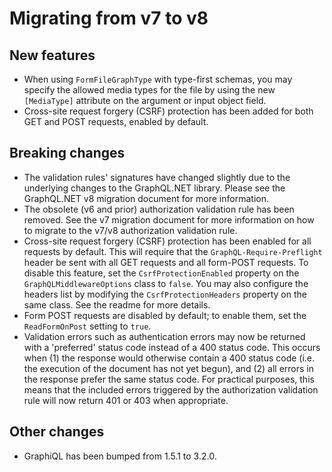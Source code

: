 # Migrating from v7 to v8

## New features

- When using `FormFileGraphType` with type-first schemas, you may specify the allowed media
  types for the file by using the new `[MediaType]` attribute on the argument or input object field.
- Cross-site request forgery (CSRF) protection has been added for both GET and POST requests,
  enabled by default.

## Breaking changes

- The validation rules' signatures have changed slightly due to the underlying changes to the
  GraphQL.NET library.  Please see the GraphQL.NET v8 migration document for more information.
- The obsolete (v6 and prior) authorization validation rule has been removed.  See the v7 migration
  document for more information on how to migrate to the v7/v8 authorization validation rule.
- Cross-site request forgery (CSRF) protection has been enabled for all requests by default.
  This will require that the `GraphQL-Require-Preflight` header be sent with all GET requests and
  all form-POST requests.  To disable this feature, set the `CsrfProtectionEnabled` property on the
  `GraphQLMiddlewareOptions` class to `false`.  You may also configure the headers list by modifying
  the `CsrfProtectionHeaders` property on the same class.  See the readme for more details.
- Form POST requests are disabled by default; to enable them, set the `ReadFormOnPost` setting
  to `true`.
- Validation errors such as authentication errors may now be returned with a 'preferred' status
  code instead of a 400 status code.  This occurs when (1) the response would otherwise contain
  a 400 status code (i.e. the execution of the document has not yet begun), and (2) all errors
  in the response prefer the same status code.  For practical purposes, this means that the included
  errors triggered by the authorization validation rule will now return 401 or 403 when appropriate.

## Other changes

- GraphiQL has been bumped from 1.5.1 to 3.2.0.
